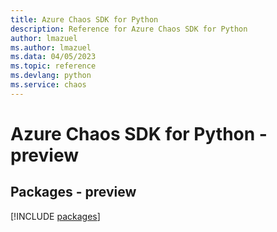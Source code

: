 ```yaml
---
title: Azure Chaos SDK for Python
description: Reference for Azure Chaos SDK for Python
author: lmazuel
ms.author: lmazuel
ms.data: 04/05/2023
ms.topic: reference
ms.devlang: python
ms.service: chaos
---
```

# Azure Chaos SDK for Python - preview
## Packages - preview
[!INCLUDE [packages](chaos-index.md)]